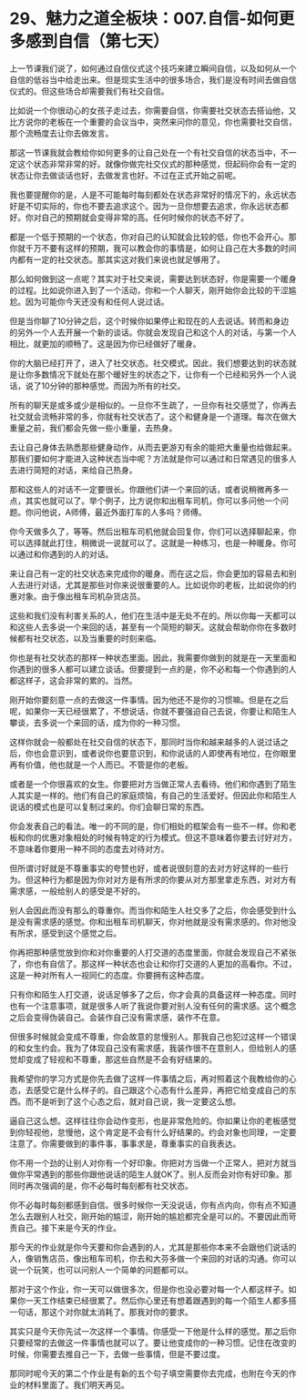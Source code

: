 # 29、魅力之道全板块：007.自信-如何更多感到自信（第七天）

上一节课我们说了，如何通过自信仪式这个技巧来建立瞬间自信，以及如何从一个自信的低谷当中给走出来。但是现实生活中的很多场合，我们是没有时间去做自信仪式的。但这些场合却需要我们有社交自信。

比如说一个你很动心的女孩子走过去，你需要自信，你需要社交状态去搭讪他，又比方说你的老板在一个重要的会议当中，突然来问你的意见，你也需要社交自信，那个流畅度去让你去做发言。

那这一节课我就会教给你如何更多的让自己处在一个有社交自信的状态当中，不一定这个状态非常非常的好。就像你做完社交仪式的那种感觉，但起码你会有一定的状态让你去做谈话也好，去做发言也好。不过在正式开始之前呢。

我也要提醒你的是，人是不可能每时每刻都处在状态非常好的情况下的，永远状态好是不切实际的，你也不要去追求这个。因为一旦你想要去追求，你永远状态都好。你对自己的预期就会变得非常的高。任何时候你的状态不好了。

都是一个低于预期的一个状态，你对自己的认知就会比较的低，你也不会开心。那你就千万不要有这样的预期，我可以教会你的事情是，如何让自己在大多数的时间内都有一定的社交状态。那其实这对我们来说也就足够用了。

那么如何做到这一点呢？其实对于社交来说，需要达到状态好，你是需要一个暖身的过程。比如说你进入到了一个活动，你和一个人聊天，刚开始你会比较的干涩尴尬。因为可能你今天还没有和任何人说过话。

但是当你聊了10分钟之后，这个时候你如果停止和现在的人去说话。转而和身边的另外一个人去开展一个新的谈话。你就会发现自己和这个人的对话，与第一个人相比，就更加的顺畅了。这是因为你已经做好了暖身。

你的大脑已经打开了，进入了社交状态。社交模式。因此，我们想要达到的状态就是让你多数情况下就处在那个暖好生的状态之下，让你有一个已经和另外一个人说话，说了10分钟的那种感觉。而因为所有的社交。

所有的聊天是或多或少是相似的。一旦你不生疏了，一旦你有社交感觉了，你再去社交就会流畅非常的多，你就有社交状态了。这个和健身是一个道理。每次在做大重量之前，我们都会先做一些小重量，去热身。

去让自己身体去熟悉那些健身动作，从而去更游刃有余的能把大重量也给做起来。那我们要如何才能进入这种状态当中呢？方法就是你可以通过和日常遇见的很多人去进行简短的对话，来给自己热身。

那和这些人的对话不一定要很长。你跟他们讲一个来回的话，或者说稍微再多一点，其实也就可以了。举个例子，比方说你和出租车司机，你可以多问他一个问题。你问他说，A师傅，最近外面打车的人多吗？师傅。

你今天做多久了，等等。然后出租车司机他就会回复你，你们可以选择聊起来，你可以选择就此打住，稍微说一说就可以了。这就是一种练习，也是一种暖身。你可以通过和你遇到的人的对话。

来让自己有一定的社交状态来完成你的暖身。而在这之后，你会更加的容易去和别人去进行对话，尤其是那些对你来说很重要的人。比如说你的老板，比如说你的约惠对象。由于像出租车司机杂货店员。

这些和我们没有利害关系的人，他们在生活中是无处不在的。所以你每一天都可以和这些人去多说一个来回的话，甚至有一个简短的聊天。这就会帮助你你在多数时候都有社交状态，以及当重要的时刻来临。

你也是有社交状态的那样一种状态里面。因此，我需要你做到的就是在一天里面和你遇到的很多人都可以建立谈话。但要提到一点的是，你不必和每一个你遇到的人都这样子，这会非常的累的。当然。

刚开始你要刻意一点的去做这一件事情。因为他还不是你的习惯嘛。但是在之后呢，如果你一天已经很累了，不想说话，你就不要强迫自己去说，你要让和陌生人攀谈，去多说一个来回的话，成为你的一种习惯。

这样你就会一般都处在社交自信的状态下，那同时当你和越来越多的人说过话之后，你也会意识到，或者说你也要意识到，和你说话的人即使再有地位，在你眼里再有价值，他也就是一个人而已。不管是你的老板。

或者是一个你很喜欢的女生。你要把对方当做正常人去看待。他们和你遇到了陌生人其实是一样的。他们有自己的家庭烦恼，有自己的生活爱好。但因此你和陌生人说话的模式也是可以复制过来的。你们会聊日常的东西。

你会发表自己的看法。唯一的不同的是，你们相处的框架会有一些不一样。你和老板和你的优惠对象相处的时候有特定的行为模式。但这不意味着你要去讨好对方，不意味着你要用一种不同的态度去对待对方。

但所谓讨好就是不尊重事实的夸赞也好，或者说很刻意的去对方好这样的一些行为。但这种行为都是因为你对对方是有所求的你要从对方那里拿走东西，对对方有需求感，一般给别人的感受是不好的。

别人会因此而没有那么的尊重你。而当你和陌生人社交多了之后，你会感受到什么是没有需求感的感觉。你和出租车司机聊天，你对他就是没有需求感的。你对他没有所求，感受到这个感觉之后。

你再把那种感觉放到你和对你重要的人打交道的态度里面，你就会发现自己不紧张了，你也有自信了。那这样一种状态也会让和你打交道的人更加的高看你。不过，这是一种对所有人一视同仁的态度。你要拥有这种态度。

只有你和陌生人打交道，说话足够多了之后，你才会真的具备这样一种态度。同时也有一个注意事项，就是很多人听了我说你要对别人没有任何的需求感。这个概念之后会变得伪装自己。会装作自己没有需求感，装作不在意。

但很多时候就会变成不尊重，你会故意的怠慢别人。那我自己也犯过这样一个错误的和女生约会。我为了体现自己没有需求感，我装作很不在意别人，但给别人的感觉却变成了轻视和不尊重，那这些自然是不会有好结果的。

我希望你的学习方式是你先去做了这样一件事情之后，再对照着这个我教给你的心态，去感受它是什么样子的。自己跟这个心态有什么差异，再把它给变成自己的东西。而不是听到了这个心态之后，就对自己说，我一定要这么想。

逼自己这么想。这样往往你会动作变形，也是非常危险的。你如果让你的老板感觉到你轻视他，怠慢他，这个肯定是不会有什么好结果的。约会对象也同理，一定要注意了。你需要做到的事件事，事事求是，尊重事实的自我表达。

你不用一个劲的让别人对你有一个好印象。你把对方当做一个正常人，把对方就当做你平常遇到的那些你跟他说话的陌生人就OK了。别人反而会对你有好印象。那同时再次强调的是，你不必每时每刻都有社交状态。

你不必每时每刻都感到自信。很多时候你一天没说话，你有点内向，你有点不知道怎么去跟别人社交，刚开始的尴涩，刚开始的尴尬都完全是可以的。不要因此而苛责自己。接下来是今天的作业。

那今天的作业就是你今天要和你会遇到的人，尤其是那些你本来不会跟他们说话的人，像销售店员，像出租车司机，你去和大芬多做一个来回的对话的沟通。你可以说一个玩笑，也可以问别人一个简单的问题都可以。

那对于这个作业，你一天可以做很多次，但是你也没必要对每一个人都这样子。如果你一天工作结束已经很累了。然后你心里还有想着跟遇到的每一个陌生人都多搭一句话，那这个对你就太消耗了。那我对你的要求。

其实只是今天你先试一次这样一个事情。你感受一下他是什么样的感觉。那之后你只要经常的去做这一件事情也就可以了。要让他变成你的一种习惯。记住在改变的时候，你需要去推自己一下，去做一些事情，但是不要过度。

那同时呢今天的第二个作业是有新的五个句子填空需要你去完成，也附在今天的作业的材料里面了。我们明天再见。

